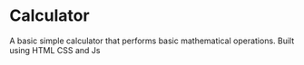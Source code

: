 # Calculator
A basic simple calculator that performs basic mathematical operations.
Built using HTML CSS and Js
